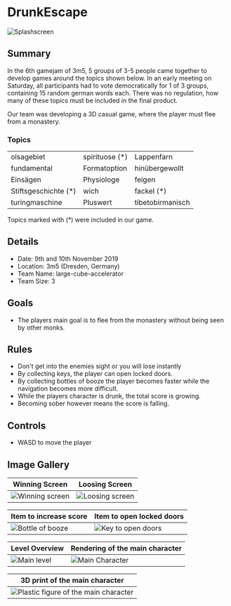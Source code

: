 # DrunkEscape

![](./Resources/splashscreen.PNG "Splashscreen")

## Summary
In the 6th gamejam of 3m5, 5 groups of 3-5 people came together to develop games around the topics shown below.
In an early meeting on Saturday, all participants had to vote democratically for 1 of 3 groups, containing 15 random german words each.
There was no regulation, how many of these topics must be included in the final product.

Our team was developing a 3D casual game, where the player must flee from a monastery.

### Topics

|                      |                     |                          |
|----------------------|---------------------|--------------------------|
| olsagebiet           | spirituose (*)      | Lappenfarn               |
| fundamental          | Formatoption        | hinübergewollt           |
| Einsägen             | Physiologe          | feigen                   |
| Stiftsgeschichte (*) | wich                | fackel   (*)             |
| turingmaschine       | Pluswert            | tibetobirmanisch         |

Topics marked with (*) were included in our game.

## Details
- Date: 9th and 10th November 2019
- Location: 3m5 (Dresden, Germany)
- Team Name: large-cube-accelerator
- Team Size: 3

## Goals
- The players main goal is to flee from the monastery without being seen by other monks.

## Rules
- Don't get into the enemies sight or you will lose instantly
- By collecting keys, the player can open locked doors.
- By collecting bottles of booze the player becomes faster while the navigation becomes more difficult.
- While the players character is drunk, the total score is growing.
- Becoming sober however means the score is falling.

## Controls
- WASD to move the player

## Image Gallery

| Winning Screen | Loosing Screen              |
|----------------|-----------------------------|
| ![](./Resources/victory_screen.PNG "Winning screen") | ![](./Resources/loosing_screen.PNG "Loosing screen") |

| Item to increase score | Item to open locked doors |
|------------------------|---------------------------|
| ![](./Resources/item_bottle.PNG "Bottle of booze") |  ![](./Resources/item_key.PNG "Key to open doors") |

| Level Overview | Rendering of the main character | 
|----------------|---------------------------------|
| ![](./Resources/level.PNG "Main level")          | ![](./Resources/monk_rendering.png "Main Character") |

| 3D print of the main character |
|--------------------------------|
| ![](./Resources/3d_print.jpg "Plastic figure of the main character") | 
